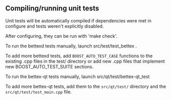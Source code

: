 Compiling/running unit tests
------------------------------------

Unit tests will be automatically compiled if dependencies were met in configure
and tests weren't explicitly disabled.

After configuring, they can be run with 'make check'.

To run the bettexd tests manually, launch src/test/test_bettex .

To add more bettexd tests, add `BOOST_AUTO_TEST_CASE` functions to the existing
.cpp files in the test/ directory or add new .cpp files that
implement new BOOST_AUTO_TEST_SUITE sections.

To run the bettex-qt tests manually, launch src/qt/test/bettex-qt_test

To add more bettex-qt tests, add them to the `src/qt/test/` directory and
the `src/qt/test/test_main.cpp` file.
